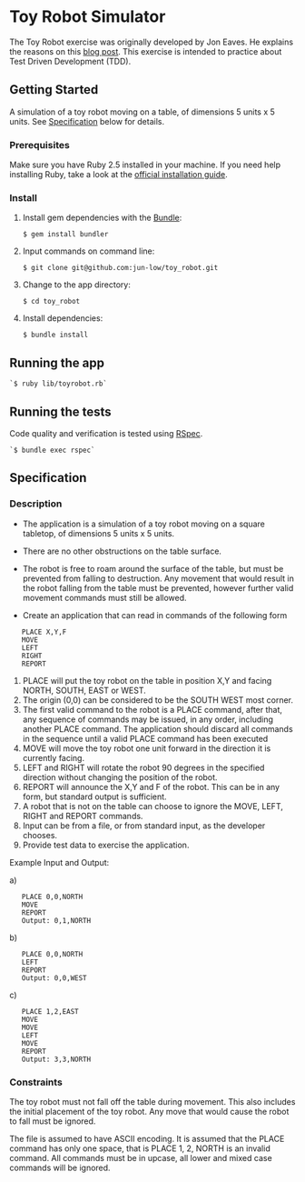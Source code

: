 # Toy Robot Simulator

The Toy Robot exercise was originally developed by Jon Eaves. He explains the reasons on this [blog post](https://joneaves.wordpress.com/2014/07/21/toy-robot-coding-test/).
This exercise is intended to practice about Test Driven Development (TDD).

## Getting Started
A simulation of a toy robot moving on a table, of dimensions 5 units x 5 units. 
See [Specification](https://github.com/jun-low/toy_robot/blob/master/README.md#specification) below for details.

### Prerequisites
Make sure you have Ruby 2.5 installed in your machine. If you need help installing Ruby, take a look at the [official installation guide](https://www.ruby-lang.org/en/documentation/installation/).


### Install
1. Install gem dependencies with the [Bundle](https://bundler.io/):

    `$ gem install bundler`

2. Input commands on command line:

    `$ git clone git@github.com:jun-low/toy_robot.git`

3. Change to the app directory:

    `$ cd toy_robot`

4. Install dependencies:

    `$ bundle install`

## Running the app

    `$ ruby lib/toyrobot.rb`

## Running the tests
Code quality and verification is tested using [RSpec](http://rspec.info/).

    `$ bundle exec rspec`
  
  
## Specification
### Description
- The application is a simulation of a toy robot moving on a square tabletop, of dimensions 5 units x 5 units.
- There are no other obstructions on the table surface.
- The robot is free to roam around the surface of the table, but must be prevented from falling to destruction. Any movement that would result in the robot falling from the table must be prevented, however further valid movement commands must still be allowed.

- Create an application that can read in commands of the following form
```
   PLACE X,Y,F
   MOVE
   LEFT
   RIGHT
   REPORT
```

1. PLACE will put the toy robot on the table in position X,Y and facing NORTH, SOUTH, EAST or WEST.
2. The origin (0,0) can be considered to be the SOUTH WEST most corner.
3. The first valid command to the robot is a PLACE command, after that, any sequence of commands may be issued, in any order, including another PLACE command. The application should discard all commands in the sequence until a valid PLACE command has been executed
4. MOVE will move the toy robot one unit forward in the direction it is currently facing.
5. LEFT and RIGHT will rotate the robot 90 degrees in the specified direction without changing the position of the robot.
6. REPORT will announce the X,Y and F of the robot. This can be in any form, but standard output is sufficient.
7. A robot that is not on the table can choose to ignore the MOVE, LEFT, RIGHT and REPORT commands.
8. Input can be from a file, or from standard input, as the developer chooses.
9. Provide test data to exercise the application.

Example Input and Output:

a)
```
   PLACE 0,0,NORTH
   MOVE
   REPORT
   Output: 0,1,NORTH
```
b)
```
   PLACE 0,0,NORTH
   LEFT
   REPORT
   Output: 0,0,WEST
```

c)
```
   PLACE 1,2,EAST
   MOVE
   MOVE
   LEFT
   MOVE
   REPORT
   Output: 3,3,NORTH
```

### Constraints
The toy robot must not fall off the table during movement. This also includes the initial placement of the toy robot. Any move that would cause the robot to fall must be ignored. 

The file is assumed to have ASCII encoding. It is assumed that the PLACE command has only one space, that is PLACE 1, 2, NORTH is an invalid command. All commands must be in upcase, all lower and mixed case commands will be ignored.
